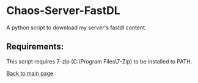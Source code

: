 # Chaos-Server-FastDL
A python script to download my server's fastdl content.
## **Requirements:**
This script requires 7-zip (C:\Program Files\7-Zip) to be installed to PATH.

[Back to main page](https://lord-giganticus.github.io/)
